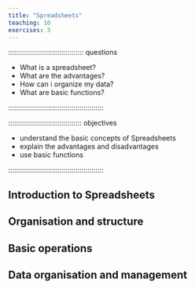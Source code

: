 ```yaml
---
title: "Spreadsheets"
teaching: 10
exercises: 3
---
```


:::::::::::::::::::::::::::::::::::::: questions

- What is a spreadsheet?
- What are the advantages?
- How can i organize my data?
- What are basic functions?

::::::::::::::::::::::::::::::::::::::::::::::::

::::::::::::::::::::::::::::::::::::: objectives

- understand the basic concepts of Spreadsheets
- explain the advantages and disadvantages 
- use basic functions

::::::::::::::::::::::::::::::::::::::::::::::::


## Introduction to Spreadsheets

## Organisation and structure

## Basic operations

## Data organisation and management
